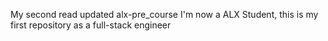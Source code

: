 My second read updated
alx-pre_course
I'm now a ALX Student, this is my first repository as a full-stack engineer
